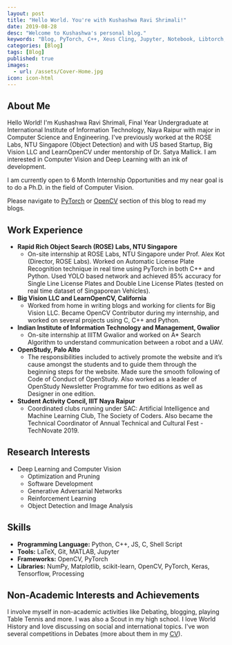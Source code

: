 ```yaml
---
layout: post
title: "Hello World. You're with Kushashwa Ravi Shrimali!"
date: 2019-08-28
desc: "Welcome to Kushashwa's personal blog."
keywords: "Blog, PyTorch, C++, Xeus Cling, Jupyter, Notebook, Libtorch, OpenCV"
categories: [Blog]
tags: [Blog]
published: true
images:
  - url: /assets/Cover-Home.jpg
icon: icon-html
---
```


## About Me

Hello World! I'm Kushashwa Ravi Shrimali, Final Year Undergraduate at International Institute of Information Technology, Naya Raipur with major in Computer Science and Engineering. I've previously worked at the ROSE Labs, NTU Singapore (Object Detection) and with US based Startup, Big Vision LLC and LearnOpenCV under mentorship of Dr. Satya Mallick. I am interested in Computer Vision and Deep Learning with an ink of development. 

I am currently open to 6 Month Internship Opportunities and my near goal is to do a Ph.D. in the field of Computer Vision.

Please navigate to <a href="https://krshrimali.github.io/pytorch/">PyTorch</a> or <a href="https://krshrimali.github.io/opencv/">OpenCV</a> section of this blog to read my blogs.

## Work Experience

- **Rapid Rich Object Search (ROSE) Labs, NTU Singapore** 
    - On-site internship at ROSE Labs, NTU Singapore under Prof. Alex Kot (Director, ROSE Labs). Worked on Automatic License Plate Recognition technique in real time using PyTorch in both C++ and Python. Used YOLO based network and achieved 85% accuracy for Single Line License Plates and Double Line License Plates (tested on real time dataset of Singaporean Vehicles).
- **Big Vision LLC and LearnOpenCV, California**
	- Worked from home in writing blogs and working for clients for Big Vision LLC. Became OpenCV Contributor during my internship, and worked on several projects using C, C++ and Python.
- **Indian Institute of Information Technology and Management, Gwalior** 
	- On-site internship at IIITM Gwalior and worked on A* Search Algorithm to understand communication between a robot and a UAV.
- **OpenStudy, Palo Alto**
	- The responsibilities included to actively promote the website and it’s cause amongst the students and to guide them through the beginning steps for the website. Made sure the smooth following of Code of Conduct of OpenStudy. Also worked as a leader of OpenStudy Newsletter Programme for two editions as well as Designer in one edition.
- **Student Activity Concil, IIIT Naya Raipur**
	- Coordinated clubs running under SAC: Artificial Intelligence and Machine Learning Club, The Society of Coders. Also became the Technical Coordinator of Annual Technical and Cultural Fest - TechNovate 2019.

## Research Interests
	
- Deep Learning and Computer Vision
	* Optimization and Pruning
	* Software Development
	* Generative Adversarial Networks
	* Reinforcement Learning
	* Object Detection and Image Analysis

## Skills
	
* **Programming Language:** Python, C++, JS, C, Shell Script
* **Tools:** LaTeX, Git, MATLAB, Jupyter
* **Frameworks:** OpenCV, PyTorch
* **Libraries:** NumPy, Matplotlib, scikit-learn, OpenCV, PyTorch, Keras, Tensorflow, Processing

## Non-Academic Interests and Achievements

I involve myself in non-academic activities like Debating, blogging, playing Table Tennis and more. I was also a Scout in my high school. I love World History and love discussing on social and international topics. I've won several competitions in Debates (more about them in my <a href="https://krshrimali.github.io/resume.pdf">CV</a>).